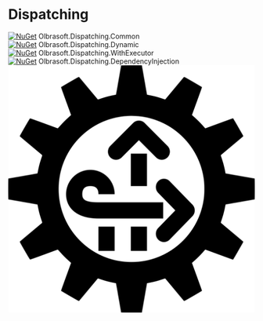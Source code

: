 # Dispatching

[![NuGet](https://img.shields.io/nuget/vpre/Olbrasoft.Dispatching.Common.svg)](https://www.nuget.org/packages/Olbrasoft.Dispatching.Common/) Olbrasoft.Dispatching.Common  
[![NuGet](https://img.shields.io/nuget/vpre/Olbrasoft.Dispatching.Dynamic.svg)](https://www.nuget.org/packages/Olbrasoft.Dispatching.Dynamic/) Olbrasoft.Dispatching.Dynamic  
[![NuGet](https://img.shields.io/nuget/vpre/Olbrasoft.Dispatching.WithExecutor.svg)](https://www.nuget.org/packages/Olbrasoft.Dispatching.WithExecutor/) Olbrasoft.Dispatching.WithExecutor  
[![NuGet](https://img.shields.io/nuget/vpre/Olbrasoft.Dispatching.DependencyInjection.svg)](https://www.nuget.org/packages/Olbrasoft.Dispatching.DependencyInjection/) Olbrasoft.Dispatching.DependencyInjection 
![Olbrasoft Dispatching](./olbrasoft-dispatching.png)
